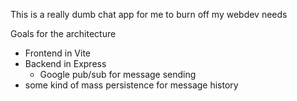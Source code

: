 This is a really dumb chat app for me to burn off my webdev needs

Goals for the architecture
- Frontend in Vite
- Backend in Express
  - Google pub/sub for message sending
- some kind of mass persistence for message history
